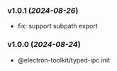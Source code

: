 ### v1.0.1 (_2024-08-26_)

- fix: support subpath export

### v1.0.0 (_2024-08-24_)

- @electron-toolkit/typed-ipc init
